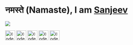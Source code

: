<h1 align="left">नमस्ते (Namaste), I am <a href="http://codersanjeev.github.io/">Sanjeev</a></h1>

![](https://komarev.com/ghpvc/?username=codersanjeev&style=for-the-badge)

<p align="left">
<a href="https://www.facebook.com/sharma.sanjeev97"><img src="https://cdn.jsdelivr.net/npm/simple-icons@v7/icons/facebook.svg" alt="codersanjeev" height="32" width="32" /></a>
<a href="https://www.instagram.com/sharma.sanjeev97"><img src="https://cdn.jsdelivr.net/npm/simple-icons@v7/icons/instagram.svg" alt="codersanjeev" height="32" width="32" /></a>
<a href="https://linkedin.com/in/codersanjeev"><img src="https://cdn.jsdelivr.net/npm/simple-icons@v7/icons/linkedin.svg" alt="codersanjeev" height="32" width="32" /></a>
<a href="https://twitter.com/codersanjeev"><img src="https://cdn.jsdelivr.net/npm/simple-icons@v7/icons/twitter.svg" alt="codersanjeev" height="32" width="32" /></a>
<a href="https://stackoverflow.com/users/9016995/sanjeev-sharma"><img src="https://cdn.jsdelivr.net/npm/simple-icons@v7/icons/stackoverflow.svg" alt="codersanjeev" height="32" width="32" /></a>
</p>

<!--
<p align="center">
<img src="https://github-readme-streak-stats.herokuapp.com/?user=codersanjeev"/>
<img align="center" src="https://github-readme-stats.vercel.app/api?username=codersanjeev" />
<img align="center" src="https://github-readme-stats.vercel.app/api/top-langs/?username=codersanjeev" />
</p>
-->
